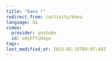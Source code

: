 ```yaml
---
title: "Dana !"
redirect_from: /activity/dana
language: da
video:
  provider: youtube
  id: o0yhfYiHayw
tags:
last_modified_at: 2013-02-15T09:07:48Z
---
```



